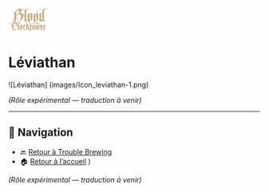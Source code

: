 <p align="left">
  <a href="/botc-fr-bambi/">
    <img src="../images/logo.png" alt="Accueil BotC FR" width="80">
  </a>
</p>

# Léviathan 

![Léviathan] (images/Icon_leviathan-1.png)

*(Rôle expérimental — traduction à venir)*  

---

## 📂 Navigation
- 🔙 [Retour à Trouble Brewing](../trouble_brewing.md)
- 🏠 [Retour à l’accueil](../README.md)
)

*(Rôle expérimental — traduction à venir)*  
